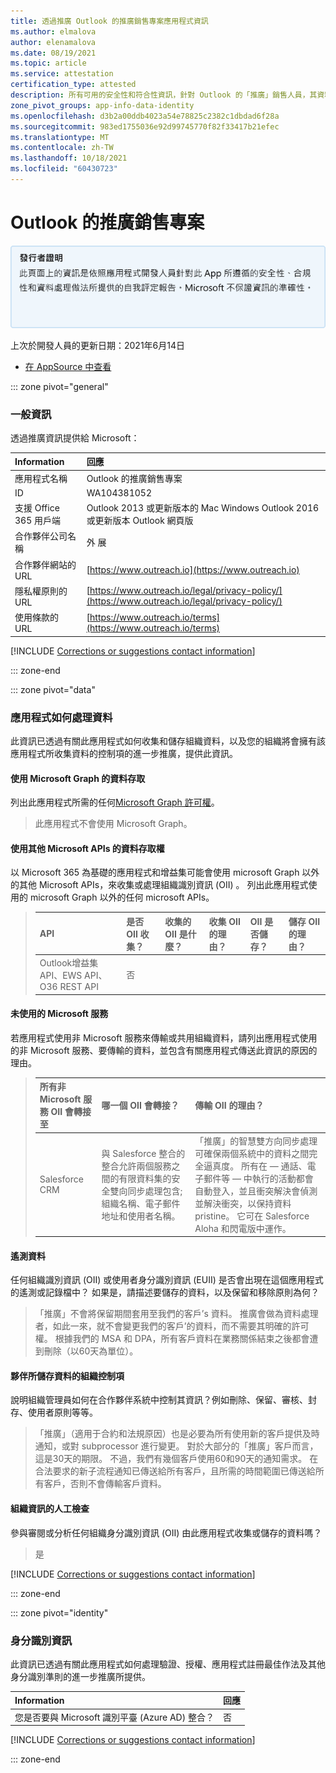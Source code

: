```yaml
---
title: 透過推廣 Outlook 的推廣銷售專案應用程式資訊
ms.author: elmalova
author: elenamalova
ms.date: 08/19/2021
ms.topic: article
ms.service: attestation
certification_type: attested
description: 所有可用的安全性和符合性資訊，針對 Outlook 的「推廣」銷售人員，其資料處理原則，其 Microsoft Cloud App Security 應用程式目錄資訊，以及 CSA 星型登錄中的安全性/符合性資訊。
zone_pivot_groups: app-info-data-identity
ms.openlocfilehash: d3b2a00ddb4023a54e78825c2382c1dbdad6f28a
ms.sourcegitcommit: 983ed1755036e92d99745770f82f33417b21efec
ms.translationtype: MT
ms.contentlocale: zh-TW
ms.lasthandoff: 10/18/2021
ms.locfileid: "60430723"
---
```

# <a name="outreach-sales-engagement-for-outlook"></a>Outlook 的推廣銷售專案

<p></p>
<img alt="Publisher Attestation: The information on this page is based on a self-assessment report provided by the app developer on the security, compliance, and data handling practices followed by this app. Microsoft makes no guarantees regarding the accuracy of the information." src="../media/attested.png" width="650" />
<p>上次於開發人員的更新日期：2021年6月14日</p>

* <a href="https://appsource.microsoft.com/product/office/WA104381052" target="_blank">在 AppSource 中查看</a>

::: zone pivot="general"

### <a name="general-information"></a>一般資訊

透過推廣資訊提供給 Microsoft：

| **Information** | **回應** |
|:----------------|:-------------|
| 應用程式名稱 | Outlook 的推廣銷售專案 |
| ID | WA104381052 |
| 支援 Office 365 用戶端 | Outlook 2013 或更新版本的 Mac Windows Outlook 2016 或更新版本 Outlook 網頁版 |
| 合作夥伴公司名稱 | 外 展 |
| 合作夥伴網站的 URL | [https://www.outreach.io](https://www.outreach.io) |
| 隱私權原則的 URL | [https://www.outreach.io/legal/privacy-policy/](https://www.outreach.io/legal/privacy-policy/) |
| 使用條款的 URL | [https://www.outreach.io/terms](https://www.outreach.io/terms) |

 [!INCLUDE [Corrections or suggestions contact information](../includes/corrections-or-suggestions.md)]

::: zone-end

::: zone pivot="data"

### <a name="how-the-app-handles-data"></a>應用程式如何處理資料

此資訊已透過有關此應用程式如何收集和儲存組織資料，以及您的組織將會擁有該應用程式所收集資料的控制項的進一步推廣，提供此資訊。

#### <a name="data-access-using-microsoft-graph"></a>使用 Microsoft Graph 的資料存取

列出此應用程式所需的任何[Microsoft Graph 許可權](https://docs.microsoft.com/graph/permissions-reference)。

>此應用程式不會使用 Microsoft Graph。

#### <a name="data-access-using-other-microsoft-apis"></a>使用其他 Microsoft APIs 的資料存取權

以 Microsoft 365 為基礎的應用程式和增益集可能會使用 microsoft Graph 以外的其他 Microsoft APIs，來收集或處理組織識別資訊 (OII) 。 列出此應用程式使用的 microsoft Graph 以外的任何 microsoft APIs。

>| **API** |  **是否 OII 收集？** |  **收集的 OII 是什麼？** | **收集 OII 的理由？** | **OII 是否儲存？** | **儲存 OII 的理由？** |
>|:--------|:-----------------------|:----------------------------|:--------------------------------------|:-------------------|:-----------------------------------|
>| Outlook增益集 API、EWS API、O36 REST API | 否 |  |  |  |  |

#### <a name="non-microsoft-services-used"></a>未使用的 Microsoft 服務

若應用程式使用非 Microsoft 服務來傳輸或共用組織資料，請列出應用程式使用的非 Microsoft 服務、要傳輸的資料，並包含有關應用程式傳送此資訊的原因的理由。

>| **所有非 Microsoft 服務 OII 會轉接至** |  **哪一個 OII 會轉接？** | **傳輸 OII 的理由？** |
>|:-----------------------------------------------------|:------------------------------|:----------------------------------------|
>| Salesforce CRM | 與 Salesforce 整合的整合允許兩個服務之間的有限資料集的安全雙向同步處理包含;組織名稱、電子郵件地址和使用者名稱。 | 「推廣」的智慧雙方向同步處理可確保兩個系統中的資料之間完全逼真度。 所有在 &#8212; 通話、電子郵件等 &#8212; 中執行的活動都會自動登入，並且衝突解決會偵測並解決衝突，以保持資料 pristine。 它可在 Salesforce Aloha 和閃電版中運作。 |



#### <a name="telemetry-data"></a>遙測資料

任何組織識別資訊 (OII) 或使用者身分識別資訊 (EUII) 是否會出現在這個應用程式的遙測或記錄檔中？ 如果是，請描述要儲存的資料，以及保留和移除原則為何？

>「推廣」不會將保留期間套用至我們的客戶&#8217;s 資料。 推廣會做為資料處理者，如此一來，就不會變更我們的客戶&#8217;的資料，而不需要其明確的許可權。 根據我們的 MSA 和 DPA，所有客戶資料在業務關係結束之後都會遭到刪除（以60天為單位）。

#### <a name="organizational-controls-for-data-stored-by-partner"></a>夥伴所儲存資料的組織控制項

說明組織管理員如何在合作夥伴系統中控制其資訊？例如刪除、保留、審核、封存、使用者原則等等。

>「推廣」（適用于合約和法規原因）也是必要為所有使用新的客戶提供及時通知，或對 subprocessor 進行變更。 對於大部分的「推廣」客戶而言，這是30天的期限。 不過，我們有幾個客戶使用60和90天的通知需求。 在合法要求的新子流程通知已傳送給所有客戶，且所需的時間範圍已傳送給所有客戶，否則不會傳輸客戶資料。

#### <a name="human-review-of-organizational-information"></a>組織資訊的人工檢查

參與審閱或分析任何組織身分識別資訊 (OII) 由此應用程式收集或儲存的資料嗎？

>是

[!INCLUDE [Corrections or suggestions contact information](../includes/corrections-or-suggestions.md)]

::: zone-end


::: zone pivot="identity"

### <a name="identity-information"></a>身分識別資訊

此資訊已透過有關此應用程式如何處理驗證、授權、應用程式註冊最佳作法及其他身分識別準則的進一步推廣所提供。

| **Information** | **回應** |
|:----------------|:-------------|
| 您是否要與 Microsoft 識別平臺 (Azure AD) 整合？  | 否 |

[!INCLUDE [Corrections or suggestions contact information](../includes/corrections-or-suggestions.md)]

::: zone-end
